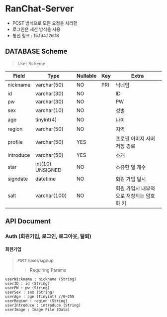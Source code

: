 # RanChat-Server
* POST 방식으로 모든 요청을 처리함
* 로그인은 세션 방식을 사용
* 통신 링크 : 15.164.126.18

## DATABASE Scheme
> User Scheme

| Field | Type | Nullable | Key | Extra |
| ------ | ------ | ------ | ------ | ------ |
| nickname | varchar(50) | NO | PRI | 닉네임 |
| id | varchar(30) | NO |  | ID |
| pw | varchar(30) | NO |  | PW |
| sex | varchar(10) | NO |  | 성별 |
| age | tinyint(4) | NO |  | 나이 |
| region | varchar(50) | NO |  | 지역 |
| profile | varchar(50) | YES |  | 프로필 이미지 서버 저장 경로 |
| introduce | varchar(50) | YES |  | 소개 |
| star | int(10) UNSIGNED | NO |  | 소유한 별 개수 |
| signdate | datetime | NO |  | 회원 가입 일시 |
| salt | varchar(100) | NO |  | 회원 가입시 내부적으로 저장되는 암호화 키 |

## API Document

### Auth (회원가입, 로그인, 로그아웃, 탈퇴)

#### 회원가입 
> <code>POST</code> /user/signup
>> Requiring Params

    userNickname : nickname (String)
    userID : id (String)
    userPW : pw (String)
    userSex : sex (String)
    userAge : age (tinyint) //0~255
    userRegion : region (String)
    userIntroduce : introduce (String)
    userImage : Image File (Data)
    
    
    
    
    
    
